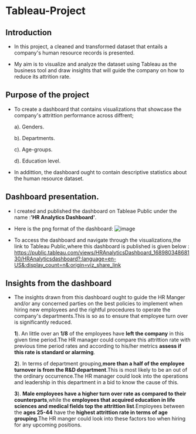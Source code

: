 # Tableau-Project
## Introduction
- In this project, a cleaned and transformed dataset that entails a company's human resource records is presented.

- My aim is to visualize and analyze the dataset using Tableau as the business tool and draw insights that will guide the company on how to reduce its attrition rate.

## Purpose of the project
- To create a dashboard that contains visualizations that showcase the company's attrittion performance across diffrent;
  
  a). Genders.
  
  b). Departments.

  c). Age-groups.
 
  d). Education level.

- In addittion, the dashboard ought to contain descriptive statistics about the human resource dataset.

## Dashboard presentation.
- I created and published the dashboard on Tableae Public under the name :**'HR Analytics Dashboard'**.

- Here is the png format of the dashboard: ![image](https://github.com/MutheuTheAnalyst/Tableau-Project-/assets/92978069/49cddd21-ae26-4a2e-a89f-1f64e14a5de9)

- To access the dashboard and navigate through the visualizations,the link to Tableau Public,where this dashboard is published is given below : https://public.tableau.com/views/HRAnalyticsDashboard_16898034868130/HRAnalyticsdashboard?:language=en-US&:display_count=n&:origin=viz_share_link
 



## Insights from the dashboard
- The insights drawn from this dashboard ought to guide the HR Manger and/or any concerned parties on the best policies to implement when hiring  new employees and the rightful procedures to operate the company's departments.This is so as to ensure that employee turn over is significantly reduced. 

     **1**). An little over an **1/8** of the employees have **left the company** in this given time period.The HR manager could compare this attrittion rate with 
             previous time period rates and according to his/her metrics **assess if this rate is standard or alarming**.

     **2**). In terms of department grouping,**more than a half of the employee turnover is from the R&D department**.This is most likely to be an out of the 
              ordinary occurrence.The HR manager could look into the operations and leadership in this department in a bid to know the cause of this.

     **3**). **Male employees have a higher turn over rate as compared to their counterparts**,while the **employees that acquired education in  life sciences and 
                medical fields top the attrittion list**.Employees between the **ages 25-44** have the **highest attrittion rate in terms of age grouping**.The HR 
                manger could look into these factors too when hiring for any upcoming positions.

